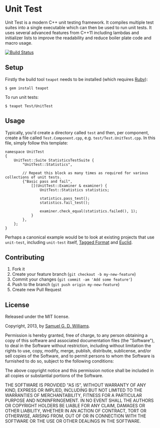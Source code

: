 # Unit Test

Unit Test is a modern C++ unit testing framework. It compiles multiple test suites into a single executable which can then be used to run unit tests. It uses several advanced features from C++11 including lambdas and initializer lists to improve the readability and reduce boiler plate code and macro usage.

[![Build Status](https://travis-ci.org/kurocha/unit-test.svg?branch=master)](https://travis-ci.org/kurocha/unit-test)

## Setup

Firstly the build tool `teapot` needs to be installed (which requires [Ruby][2]):
 
	$ gem install teapot

To run unit tests:

	$ teapot Test/UnitTest

[2]: http://www.ruby-lang.org/en/downloads/

## Usage

Typically, you'd create a directory called `test` and then, per component, create a file called `Test.Component.cpp`, e.g. `test/Test.UnitTest.cpp`. In this file, simply follow this template:

	namespace UnitTest
	{
		UnitTest::Suite StatisticsTestSuite {
			"UnitTest::Statistics",
	
			// Repeat this block as many times as required for various collections of unit tests.
			{"Basic pass and fail",
				[](UnitTest::Examiner & examiner) {
					UnitTest::Statistics statistics;
			
					statistics.pass_test();
					statistics.fail_test();
			
					examiner.check_equal(statistics.failed(), 1);
				}
			},
		};
	}

Perhaps a canonical example would be to look at existing projects that use `unit-test`, including `unit-test` itself, [Tagged Format](https://github.com/dream-framework/tagged-format) and [Euclid](https://github.com/dream-framework/euclid).

## Contributing

1. Fork it
2. Create your feature branch (`git checkout -b my-new-feature`)
3. Commit your changes (`git commit -am 'Add some feature'`)
4. Push to the branch (`git push origin my-new-feature`)
5. Create new Pull Request

## License

Released under the MIT license.

Copyright, 2013, by [Samuel G. D. Williams](http://www.codeotaku.com/samuel-williams).

Permission is hereby granted, free of charge, to any person obtaining a copy
of this software and associated documentation files (the "Software"), to deal
in the Software without restriction, including without limitation the rights
to use, copy, modify, merge, publish, distribute, sublicense, and/or sell
copies of the Software, and to permit persons to whom the Software is
furnished to do so, subject to the following conditions:

The above copyright notice and this permission notice shall be included in
all copies or substantial portions of the Software.

THE SOFTWARE IS PROVIDED "AS IS", WITHOUT WARRANTY OF ANY KIND, EXPRESS OR
IMPLIED, INCLUDING BUT NOT LIMITED TO THE WARRANTIES OF MERCHANTABILITY,
FITNESS FOR A PARTICULAR PURPOSE AND NONINFRINGEMENT. IN NO EVENT SHALL THE
AUTHORS OR COPYRIGHT HOLDERS BE LIABLE FOR ANY CLAIM, DAMAGES OR OTHER
LIABILITY, WHETHER IN AN ACTION OF CONTRACT, TORT OR OTHERWISE, ARISING FROM,
OUT OF OR IN CONNECTION WITH THE SOFTWARE OR THE USE OR OTHER DEALINGS IN
THE SOFTWARE.
